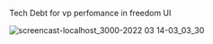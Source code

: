 Tech Debt for vp perfomance in freedom UI



![screencast-localhost_3000-2022 03 14-03_03_30](https://user-images.githubusercontent.com/93191993/158130120-ecd69ecf-7f3c-486d-bc51-b799f62c7931.gif)
